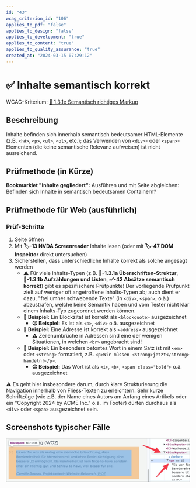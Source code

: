 ```yaml
---
id: "43"
wcag_criterion_id: "106"
applies_to_pdf: "false"
applies_to_design: "false"
applies_to_development: "true"
applies_to_content: "true"
applies_to_quality_assurance: "true"
created_at: "2024-03-15 07:29:12"
---
```


# ✅ Inhalte semantisch korrekt

WCAG-Kriterium: [📜 1.3.1e Semantisch richtiges Markup](..)

## Beschreibung

Inhalte befinden sich innerhalb semantisch bedeutsamer HTML-Elemente (z.B. `<h#>`, `<p>`, `<ul>`, `<ol>`, etc.); das Verwenden von `<div>`- oder `<span>`-Elementen (die keine semantische Relevanz aufweisen) ist nicht ausreichend.

## Prüfmethode (in Kürze)

**Bookmarklet "Inhalte gegliedert":** Ausführen und mit Seite abgleichen: Befinden sich Inhalte in semantisch bedeutsamen Containern?

## Prüfmethode für Web (ausführlich)

### Prüf-Schritte

1. Seite öffnen
1. Mit **🏷️-13 NVDA Screenreader** Inhalte lesen (oder mit **🏷️-47 DOM Inspektor** direkt untersuchen)
1. Sicherstellen, dass unterschiedliche Inhalte korrekt als solche angesagt werden
    - ⚠️ Für viele Inhalts-Typen (z.B. **📜-1.3.1a Überschriften-Struktur**, **📜-1.3.1b Aufzählungen und Listen**, **✅-42 Absätze semantisch korrekt**) gibt es spezifischere Prüfpunkte! Der vorliegende Prüfpunkt zielt auf weniger oft angetroffene Inhalts-Typen ab; auch dient er dazu, "frei umher schwebende Texte" (in `<div>`, `<span>`, o.ä.) abzustrafen, welche keine Semantik haben und vom Tester nicht klar einem Inhalts-Typ zugeordnet werden können.
    - **🙂 Beispiel:** Ein Blockzitat ist korrekt als `<blockquote>` ausgezeichnet
        - **😡 Beispiel:** Es ist als `<p>`, `<div>` o.ä. ausgezeichnet
    - **🙂 Beispiel:** Eine Adresse ist korrekt als `<address>` ausgezeichnet
        - ⚠️ Zeilenumbrüche in Adressen sind eine der wenigen Situationen, in welchen `<br>` angebracht sind!
    - **🙂 Beispiel:** Ein besonders betontes Wort in einem Satz ist mit `<em>` oder `<strong>` formatiert, z.B. `<p>Wir müssen <strong>jetzt</strong> handeln!</p>`.
        - **😡 Beispiel:** Das Wort ist als `<i>`, `<b>`, `<span class="bold">` o.ä. ausgezeichnet

⚠️ Es geht hier insbesondere darum, durch klare Strukturierung die Navigation innerhalb von Fliess-Texten zu erleichtern. Sehr kurze Schriftzüge (wie z.B. der Name eines Autors am Anfang eines Artikels oder ein "Copyright 2024 by ACME Inc." o.ä. im Footer) dürfen durchaus als `<div>` oder `<span>` ausgezeichnet sein.

## Screenshots typischer Fälle

![Block-Zitat korrekt als BLOCKQUOTE formatiert](images/block-zitat-korrekt-als-blockquote-formatiert.png)
